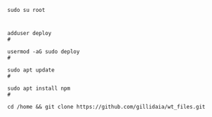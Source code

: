 
    sudo su root
   # 
   
    adduser deploy
    #
    
    usermod -aG sudo deploy
    #
    
    sudo apt update
    #
    
    sudo apt install npm
    #
    
    cd /home && git clone https://github.com/gillidaia/wt_files.git


